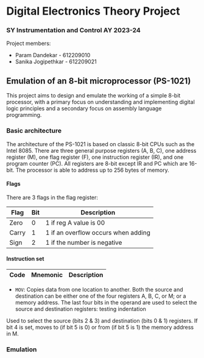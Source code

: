# Digital Electronics Theory Project
### SY Instrumentation and Control AY 2023-24

Project members:
- Param Dandekar - 612209010
- Sanika Jogipethkar - 612209021

## Emulation of an 8-bit microprocessor (PS-1021)

This project aims to design and emulate the working of a simple 8-bit processor, with a primary focus on understanding and implementing digital logic principles and a secondary focus on assembly language programming.

### Basic architecture

The architecture of the PS-1021 is based on classic 8-bit CPUs such as the Intel 8085. There are three general purpose registers (A, B, C), one address register (M), one flag register (F), one instruction register (IR), and one program counter (PC). All registers are 8-bit except IR and PC which are 16-bit. The processor is able to address up to 256 bytes of memory.

<!-- How much memory can be addressed might change? M could be split into H and L, then 64 kilobytes could be addressed. -->

#### Flags

There are 3 flags in the flag register:

| Flag  | Bit | Description                         |
| ----- | --- | ----------------------------------- |
| Zero  | 0   | 1 if reg A value is 00              |
| Carry | 1   | 1 if an overflow occurs when adding |
| Sign  | 2   | 1 if the number is negative         |

#### Instruction set

| Code | Mnemonic | Description  |
| ---- | -------- | ------------ |

- `MOV`: Copies data from one location to another. Both the source and destination can be either one of the four registers A, B, C, or M; or a memory address. The last four bits in the operand are used to select the source and destination registers:
        testing indentation


Used to select the source (bits 2 & 3) and destination (bits 0 & 1) registers. If bit 4 is set, moves to (if bit 5 is 0) or from (if bit 5 is 1) the memory address in M.

### Emulation

